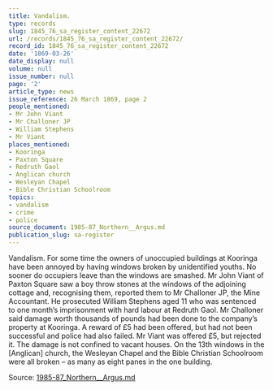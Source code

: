 ```yaml
---
title: Vandalism.
type: records
slug: 1845_76_sa_register_content_22672
url: /records/1845_76_sa_register_content_22672/
record_id: 1845_76_sa_register_content_22672
date: '1869-03-26'
date_display: null
volume: null
issue_number: null
page: '2'
article_type: news
issue_reference: 26 March 1869, page 2
people_mentioned:
- Mr John Viant
- Mr Challoner JP
- William Stephens
- Mr Viant
places_mentioned:
- Kooringa
- Paxton Square
- Redruth Gaol
- Anglican church
- Wesleyan Chapel
- Bible Christian Schoolroom
topics:
- vandalism
- crime
- police
source_document: 1985-87_Northern__Argus.md
publication_slug: sa-register
---
```


Vandalism.  For some time the owners of unoccupied buildings at Kooringa have been annoyed by having windows broken by unidentified youths.  No sooner do occupiers leave than the windows are smashed.  Mr John Viant of Paxton Square saw a boy throw stones at the windows of the adjoining cottage and, recognising them, reported them to Mr Challoner JP, the Mine Accountant.  He prosecuted William Stephens aged 11 who was sentenced to one month’s imprisonment with hard labour at Redruth Gaol.  Mr Challoner said damage worth thousands of pounds had been done to the company’s property at Kooringa.  A reward of £5 had been offered, but had not been successful and police had also failed.  Mr Viant was offered £5, but rejected it.  The damage is not confined to vacant houses.  On the 13th windows in the [Anglican] church, the Wesleyan Chapel and the Bible Christian Schoolroom were all broken – as many as eight panes in the one building.

Source: [1985-87_Northern__Argus.md](/downloads/markdown/1985-87_Northern__Argus.md)

